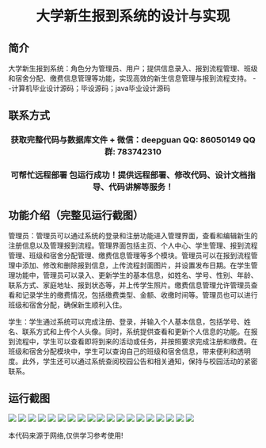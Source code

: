 <p><h1 align="center">大学新生报到系统的设计与实现</h1></p>

## 简介
大学新生报到系统：角色分为管理员、用户；提供信息录入、报到流程管理、班级和宿舍分配、缴费信息管理等功能，实现高效的新生信息管理与报到流程支持。    --计算机毕业设计源码；毕设源码；java毕业设计源码


## 联系方式
<p><h3 align="center">获取完整代码与数据库文件 + 微信：deepguan QQ: 86050149 QQ群: 783742310</h3></p>
<p><h3 align="center">可帮忙远程部署 包运行成功！提供远程部署、修改代码、设计文档指导、代码讲解等服务！</h3></p>

## 功能介绍（完整见运行截图）
管理员：管理员可以通过系统的登录和注册功能进入管理界面，查看和编辑新生的注册信息以及管理报到流程。管理界面包括主页、个人中心、学生管理、报到流程管理、班级和宿舍分配管理、缴费信息管理等多个模块。管理员可以在报到流程管理中添加、修改和删除报到信息，上传流程封面图片，并设置发布日期。在学生管理功能中，管理员可以录入、更新学生的基本信息，如姓名、学号、性别、年龄、联系方式、家庭地址、报到状态等，并上传学生照片。缴费信息管理允许管理员查看和记录学生的缴费情况，包括缴费类型、金额、收缴时间等。管理员也可以进行班级和宿舍分配，确保新生顺利入住。

学生：学生通过系统可以完成注册、登录，并输入个人基本信息，包括学号、姓名、联系方式和上传个人头像。同时，系统提供查看和更新个人信息的功能。在报到流程中，学生可以查看即将到来的活动或任务，并按照要求完成注册和缴费。在班级和宿舍分配模块中，学生可以查询自己的班级和宿舍信息，带来便利和透明度。此外，学生还可以通过系统查阅校园公告和相关通知，保持与校园活动的紧密联系。


## 运行截图
![](https://bs-1329754181.cos.ap-shanghai.myqcloud.com/spring/UniversityFreshmanRegistrationSystemDesignAndImplementation/img/001.jpg)
![](https://bs-1329754181.cos.ap-shanghai.myqcloud.com/spring/UniversityFreshmanRegistrationSystemDesignAndImplementation/img/002.jpg)
![](https://bs-1329754181.cos.ap-shanghai.myqcloud.com/spring/UniversityFreshmanRegistrationSystemDesignAndImplementation/img/003.jpg)
![](https://bs-1329754181.cos.ap-shanghai.myqcloud.com/spring/UniversityFreshmanRegistrationSystemDesignAndImplementation/img/004.jpg)
![](https://bs-1329754181.cos.ap-shanghai.myqcloud.com/spring/UniversityFreshmanRegistrationSystemDesignAndImplementation/img/005.jpg)
![](https://bs-1329754181.cos.ap-shanghai.myqcloud.com/spring/UniversityFreshmanRegistrationSystemDesignAndImplementation/img/006.jpg)
![](https://bs-1329754181.cos.ap-shanghai.myqcloud.com/spring/UniversityFreshmanRegistrationSystemDesignAndImplementation/img/007.jpg)
![](https://bs-1329754181.cos.ap-shanghai.myqcloud.com/spring/UniversityFreshmanRegistrationSystemDesignAndImplementation/img/008.jpg)
![](https://bs-1329754181.cos.ap-shanghai.myqcloud.com/spring/UniversityFreshmanRegistrationSystemDesignAndImplementation/img/009.jpg)
![](https://bs-1329754181.cos.ap-shanghai.myqcloud.com/spring/UniversityFreshmanRegistrationSystemDesignAndImplementation/img/010.jpg)
![](https://bs-1329754181.cos.ap-shanghai.myqcloud.com/spring/UniversityFreshmanRegistrationSystemDesignAndImplementation/img/011.jpg)
![](https://bs-1329754181.cos.ap-shanghai.myqcloud.com/spring/UniversityFreshmanRegistrationSystemDesignAndImplementation/img/012.jpg)
![](https://bs-1329754181.cos.ap-shanghai.myqcloud.com/spring/UniversityFreshmanRegistrationSystemDesignAndImplementation/img/013.jpg)
![](https://bs-1329754181.cos.ap-shanghai.myqcloud.com/spring/UniversityFreshmanRegistrationSystemDesignAndImplementation/img/014.jpg)
![](https://bs-1329754181.cos.ap-shanghai.myqcloud.com/spring/UniversityFreshmanRegistrationSystemDesignAndImplementation/img/015.jpg)
![](https://bs-1329754181.cos.ap-shanghai.myqcloud.com/spring/UniversityFreshmanRegistrationSystemDesignAndImplementation/img/016.jpg)
![](https://bs-1329754181.cos.ap-shanghai.myqcloud.com/spring/UniversityFreshmanRegistrationSystemDesignAndImplementation/img/017.jpg)
![](https://bs-1329754181.cos.ap-shanghai.myqcloud.com/spring/UniversityFreshmanRegistrationSystemDesignAndImplementation/img/018.jpg)
![](https://bs-1329754181.cos.ap-shanghai.myqcloud.com/spring/UniversityFreshmanRegistrationSystemDesignAndImplementation/img/019.jpg)

<p>本代码来源于网络,仅供学习参考使用!</p>
